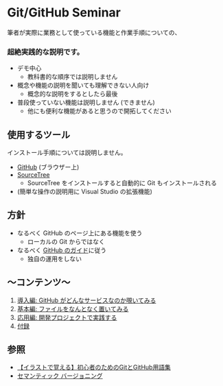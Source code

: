 # Git/GitHub Seminar
筆者が実際に業務として使っている機能と作業手順についての、

### 超絶実践的な説明です。

- デモ中心
  - 教科書的な順序では説明しません
- 概念や機能の説明を聞いても理解できない人向け
  - 概念的な説明をするとしたら最後
- 普段使っていない機能は説明しません (できません)
  - 他にも便利な機能があると思うので開拓してください

## 使用するツール
インストール手順については説明しません。
- [GitHub](https://github.com/) (ブラウザー上)
- [SourceTree](https://www.sourcetreeapp.com/)
  - SourceTree をインストールすると自動的に Git もインストールされる
- (簡単な操作の説明用に Visual Studio の拡張機能)

## 方針
- なるべく GitHub のページ上にある機能を使う
  - ローカルの Git からではなく
- なるべく [GitHub のガイド](https://guides.github.com/activities/hello-world/)に従う
  - 独自の運用をしない

## ～コンテンツ～
1. [導入編: GitHub がどんなサービスなのか覗いてみる](GitHub-Tour.md)
1. [基本編: ファイルをなんとなく置いてみる](Steps-1.md)
1. [応用編: 開発プロジェクトで実践する](Steps-2.md)
1. [付録](Appendix.md)

## 参照
- [【イラストで覚える】初心者のためのGitとGitHub用語集](https://zukulog098r.com/git/)
- [セマンティック バージョニング](https://semver.org/lang/ja/)
